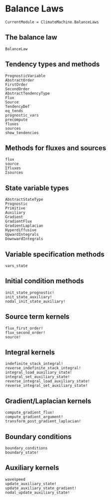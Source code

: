 # Balance Laws

```@meta
CurrentModule = ClimateMachine.BalanceLaws
```

## The balance law

```@docs
BalanceLaw
```

## Tendency types and methods

```@docs
PrognosticVariable
AbstractOrder
FirstOrder
SecondOrder
AbstractTendencyType
Flux
Source
TendencyDef
eq_tends
prognostic_vars
precompute
fluxes
sources
show_tendencies
```

## Methods for fluxes and sources

```@docs
flux
source
Σfluxes
Σsources
```

## State variable types

```@docs
AbstractStateType
Prognostic
Primitive
Auxiliary
Gradient
GradientFlux
GradientLaplacian
Hyperdiffusive
UpwardIntegrals
DownwardIntegrals
```

## Variable specification methods

```@docs
vars_state
```

## Initial condition methods

```@docs
init_state_prognostic!
init_state_auxiliary!
nodal_init_state_auxiliary!
```

## Source term kernels

```@docs
flux_first_order!
flux_second_order!
source!
```

## Integral kernels

```@docs
indefinite_stack_integral!
reverse_indefinite_stack_integral!
integral_load_auxiliary_state!
integral_set_auxiliary_state!
reverse_integral_load_auxiliary_state!
reverse_integral_set_auxiliary_state!
```

## Gradient/Laplacian kernels

```@docs
compute_gradient_flux!
compute_gradient_argument!
transform_post_gradient_laplacian!
```

## Boundary conditions

```@docs
boundary_conditions
boundary_state!
```

## Auxiliary kernels

```@docs
wavespeed
update_auxiliary_state!
update_auxiliary_state_gradient!
nodal_update_auxiliary_state!
```
